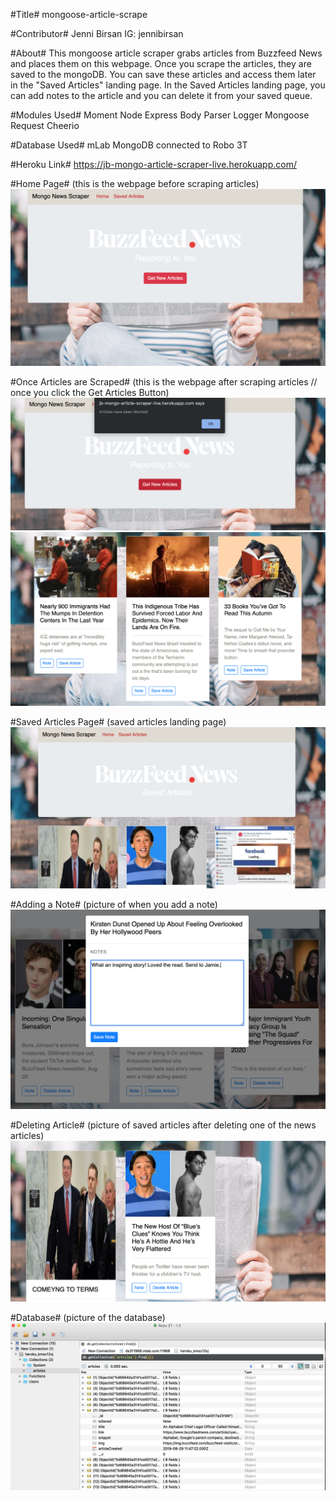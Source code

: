 #Title#
mongoose-article-scrape

#Contributor#
Jenni Birsan
IG: jennibirsan

#About#
This mongoose article scraper grabs articles from Buzzfeed News and places them on this webpage. Once you scrape the articles, they are saved to the mongoDB. You can save these articles and access them later in the "Saved Articles" landing page. In the Saved Articles landing page, you can add notes to the article and you can delete it from your saved queue. 

#Modules Used#
Moment
Node Express
Body Parser
Logger
Mongoose
Request
Cheerio

#Database Used#
mLab MongoDB connected to Robo 3T

#Heroku Link#
https://jb-mongo-article-scraper-live.herokuapp.com/

#Home Page#
(this is the webpage before scraping articles)
![picture](screenshots/home.png)

#Once Articles are Scraped#
(this is the webpage after scraping articles // once you click the Get Articles Button)
![picture](screenshots/scraped.png)
![picture](screenshots/home-scraped.png)

#Saved Articles Page#
(saved articles landing page)
![picture](screenshots/saved.png)

#Adding a Note#
(picture of when you add a note)
![picture](screenshots/notes.png)

#Deleting Article#
(picture of saved articles after deleting one of the news articles)
![picture](screenshots/deleted.png)

#Database#
(picture of the database)
![picture](screenshots/robo3t.png)
